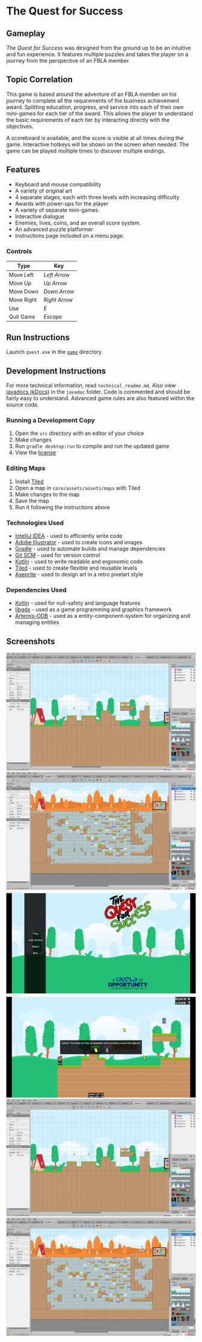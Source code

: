 # The Quest for Success


## Gameplay

*The Quest for Success* was designed from the ground up to be an intuitive and fun experience. It features 
multiple puzzles and takes the player on a journey from the perspective of an FBLA member.

## Topic Correlation

This game is based around the adventure of an FBLA member on his journey to complete all the requirements of the business
achievement award. Splitting education, progress, and service into each of their own mini-games for each tier of the award.
This allows the player to understand the basic requirements of each tier by interacting directly with the objectives.

A scoreboard is available, and the score is visible at all times during the game. Interactive hotkeys will be shown on 
the screen when needed. The game can be played multiple times to discover multiple endings.


## Features
- Keyboard and mouse compatibility
- A variety of original art
- 4 separate stages, each with three levels with increasing difficulty
- Awards with power-ups for the player
- A variety of separate mini-games.
- Interactive dialogue
- Enemies, lives, coins, and an overall score system.
- An advanced puzzle platformer
- Instructions page included on a menu page. 

### Controls

| Type | Key |
|------|-----|
| Move Left | *Left Arrow* |
| Move Up | *Up Arrow* |
| Move Down | *Down Arrow* |
| Move Right | *Right Arrow* |
| Use | *E* |
| Quit Game | *Escape* |

## Run Instructions

Launch `quest.exe` in the [`game`](game) directory.

## Development Instructions
For more technical information, read `technical_readme.md`. Also view [javadocs (kDocs)](javadoc/index.html) in the 
`javadoc` folder. Code is commented and should be fairly easy to understand. Advanced game rules are also featured
within the source code.

### Running a Development Copy
1. Open the `src` directory with an editor of your choice
2. Make changes
3. Run `gradle desktop:run` to compile and run the updated game
4. View the [license](./LICENSE.txt)

### Editing Maps
1. Install [Tiled](https://www.mapeditor.org/)
2. Open a map in `core/assets/assets/maps` with Tiled
3. Make changes to the map
4. Save the map
5. Run it following the instructions above

### Technologies Used
 * [IntelliJ IDEA](https://www.jetbrains.com/idea/) - used to efficiently write code
 * [Adobe Illustrator](https://www.adobe.com/products/illustrator.html) - used to create icons and images
 * [Gradle](https://gradle.org/) - used to automate builds and manage dependencies
 * [Git SCM](https://git-scm.org) - used for version control
 * [Kotlin](http://kotlinlang.org/) - used to write readable and ergonomic code
 * [Tiled](https://www.mapeditor.org/) - used to create flexible and reusable levels
 * [Aseprite](https://www.aseprite.org/) - used to design art in a retro pixelart style

### Dependencies Used
 * [Kotlin](http://kotlinlang.org/) - used for null-safety and language features
 * [libgdx](https://libgdx.badlogicgames.com/) - used as a game programming and graphics framework
 * [Artemis-ODB](https://github.com/junkdog/artemis-odb/) - used as a entity-component-system for organizing and managing entities

## Screenshots

![](readme_assets/tiled_1.png)
![](readme_assets/tiled_2.png)
![](readme_assets/game-menu.png)
![](readme_assets/game-dropcatch-1.png)
![](readme_assets/tiled_1.png)
![](readme_assets/tiled_2.png)
